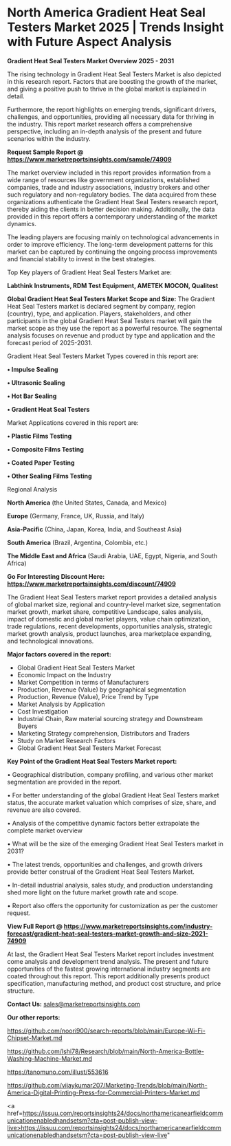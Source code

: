 # North America Gradient Heat Seal Testers Market 2025 | Trends Insight with Future Aspect Analysis

<Strong> Gradient Heat Seal Testers Market Overview 2025 - 2031</strong>

The rising technology in Gradient Heat Seal Testers Market is also depicted in this research report. Factors that are boosting the growth of the market, and giving a positive push to thrive in the global market is explained in detail.

Furthermore, the report highlights on emerging trends, significant drivers, challenges, and opportunities, providing all necessary data for thriving in the industry. This report market research offers a comprehensive perspective, including an in-depth analysis of the present and future scenarios within the industry.

<strong>Request Sample Report @ <a href=https://www.marketreportsinsights.com/sample/74909>https://www.marketreportsinsights.com/sample/74909</a></strong>

The market overview included in this report provides information from a wide range of resources like government organizations, established companies, trade and industry associations, industry brokers and other such regulatory and non-regulatory bodies. The data acquired from these organizations authenticate the Gradient Heat Seal Testers research report, thereby aiding the clients in better decision making. Additionally, the data provided in this report offers a contemporary understanding of the market dynamics.

The leading players are focusing mainly on technological advancements in order to improve efficiency. The long-term development patterns for this market can be captured by continuing the ongoing process improvements and financial stability to invest in the best strategies.

Top Key players of Gradient Heat Seal Testers Market are:

<strong>Labthink Instruments, RDM Test Equipment, AMETEK MOCON, Qualitest</strong>

<strong><b>Global Gradient Heat Seal Testers Market Scope and Size:</b></strong>
The Gradient Heat Seal Testers market is declared segment by company, region (country), type, and application. Players, stakeholders, and other participants in the global Gradient Heat Seal Testers market will gain the market scope as they use the report as a powerful resource. The segmental analysis focuses on revenue and product by type and application and the forecast period of 2025-2031.

Gradient Heat Seal Testers Market Types covered in this report are:

<strong>• Impulse Sealing

• Ultrasonic Sealing

• Hot Bar Sealing

• Gradient Heat Seal Testers</strong>

Market Applications covered in this report are:

<strong>• Plastic Films Testing

• Composite Films Testing

• Coated Paper Testing

• Other Sealing Films Testing</strong> 

Regional Analysis

<strong>North America</strong> (the United States, Canada, and Mexico)

<strong>Europe</strong> (Germany, France, UK, Russia, and Italy)

<strong>Asia-Pacific</strong> (China, Japan, Korea, India, and Southeast Asia)

<strong>South America</strong> (Brazil, Argentina, Colombia, etc.)

<strong>The Middle East and Africa</strong> (Saudi Arabia, UAE, Egypt, Nigeria, and South Africa)

<strong>Go For Interesting Discount Here: <a href=https://www.marketreportsinsights.com/discount/74909>https://www.marketreportsinsights.com/discount/74909</a></strong>

The Gradient Heat Seal Testers market report provides a detailed analysis of global market size, regional and country-level market size, segmentation market growth, market share, competitive Landscape, sales analysis, impact of domestic and global market players, value chain optimization, trade regulations, recent developments, opportunities analysis, strategic market growth analysis, product launches, area marketplace expanding, and technological innovations.

<strong><b>Major factors covered in the report:</b></strong>
<ul>
  <li>Global Gradient Heat Seal Testers Market </li>
  <li>Economic Impact on the Industry</li>
  <li>Market Competition in terms of Manufacturers</li>
  <li>Production, Revenue (Value) by geographical segmentation</li>
  <li>Production, Revenue (Value), Price Trend by Type</li>
  <li>Market Analysis by Application</li>
  <li>Cost Investigation</li>
  <li>Industrial Chain, Raw material sourcing strategy and Downstream Buyers</li>
  <li>Marketing Strategy comprehension, Distributors and Traders</li>
  <li>Study on Market Research Factors</li>
  <li>Global Gradient Heat Seal Testers Market Forecast</li>
</ul>

<strong><b>Key Point of the Gradient Heat Seal Testers Market report:</b></strong>

• Geographical distribution, company profiling, and various other market segmentation are provided in the report.

• For better understanding of the global Gradient Heat Seal Testers market status, the accurate market valuation which comprises of size, share, and revenue are also covered.

• Analysis of the competitive dynamic factors better extrapolate the complete market overview

• What will be the size of the emerging Gradient Heat Seal Testers market in 2031?

• The latest trends, opportunities and challenges, and growth drivers provide better construal of the Gradient Heat Seal Testers Market.

• In-detail industrial analysis, sales study, and production understanding shed more light on the future market growth rate and scope.

• Report also offers the opportunity for customization as per the customer request.

<strong><b>View Full Report @ <a href=https://www.marketreportsinsights.com/industry-forecast/gradient-heat-seal-testers-market-growth-and-size-2021-74909>https://www.marketreportsinsights.com/industry-forecast/gradient-heat-seal-testers-market-growth-and-size-2021-74909</a></b></strong>


At last, the Gradient Heat Seal Testers Market report includes investment come analysis and development trend analysis. The present and future opportunities of the fastest growing international industry segments are coated throughout this report. This report additionally presents product specification, manufacturing method, and product cost structure, and price structure.

<strong>Contact Us:</strong>
sales@marketreportsinsights.com

<strong>Our other reports:</strong>

<a href=https://github.com/noori900/search-reports/blob/main/Europe-Wi-Fi-Chipset-Market.md>https://github.com/noori900/search-reports/blob/main/Europe-Wi-Fi-Chipset-Market.md</a>

<a href=https://github.com/Ishi78/Research/blob/main/North-America-Bottle-Washing-Machine-Market.md>https://github.com/Ishi78/Research/blob/main/North-America-Bottle-Washing-Machine-Market.md</a>

<a href=https://tanomuno.com/illust/553616>https://tanomuno.com/illust/553616</a>

<a href=https://github.com/vijaykumar207/Marketing-Trends/blob/main/North-America-Digital-Printing-Press-for-Commercial-Printers-Market.md>https://github.com/vijaykumar207/Marketing-Trends/blob/main/North-America-Digital-Printing-Press-for-Commercial-Printers-Market.md</a>

<a href=https://issuu.com/reportsinsights24/docs/northamericanearfieldcommunicationenabledhandsetsm?cta=post-publish-view-live>https://issuu.com/reportsinsights24/docs/northamericanearfieldcommunicationenabledhandsetsm?cta=post-publish-view-live</a>"
